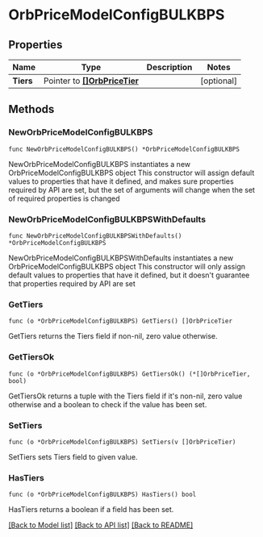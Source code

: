 # OrbPriceModelConfigBULKBPS

## Properties

Name | Type | Description | Notes
------------ | ------------- | ------------- | -------------
**Tiers** | Pointer to [**[]OrbPriceTier**](OrbPriceTier.md) |  | [optional] 

## Methods

### NewOrbPriceModelConfigBULKBPS

`func NewOrbPriceModelConfigBULKBPS() *OrbPriceModelConfigBULKBPS`

NewOrbPriceModelConfigBULKBPS instantiates a new OrbPriceModelConfigBULKBPS object
This constructor will assign default values to properties that have it defined,
and makes sure properties required by API are set, but the set of arguments
will change when the set of required properties is changed

### NewOrbPriceModelConfigBULKBPSWithDefaults

`func NewOrbPriceModelConfigBULKBPSWithDefaults() *OrbPriceModelConfigBULKBPS`

NewOrbPriceModelConfigBULKBPSWithDefaults instantiates a new OrbPriceModelConfigBULKBPS object
This constructor will only assign default values to properties that have it defined,
but it doesn't guarantee that properties required by API are set

### GetTiers

`func (o *OrbPriceModelConfigBULKBPS) GetTiers() []OrbPriceTier`

GetTiers returns the Tiers field if non-nil, zero value otherwise.

### GetTiersOk

`func (o *OrbPriceModelConfigBULKBPS) GetTiersOk() (*[]OrbPriceTier, bool)`

GetTiersOk returns a tuple with the Tiers field if it's non-nil, zero value otherwise
and a boolean to check if the value has been set.

### SetTiers

`func (o *OrbPriceModelConfigBULKBPS) SetTiers(v []OrbPriceTier)`

SetTiers sets Tiers field to given value.

### HasTiers

`func (o *OrbPriceModelConfigBULKBPS) HasTiers() bool`

HasTiers returns a boolean if a field has been set.


[[Back to Model list]](../README.md#documentation-for-models) [[Back to API list]](../README.md#documentation-for-api-endpoints) [[Back to README]](../README.md)


